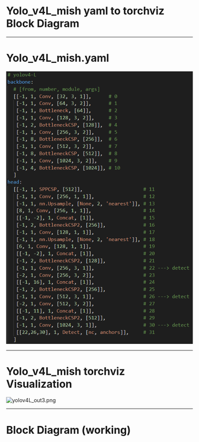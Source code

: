 # Yolo_v4L_mish yaml to torchviz Block Diagram
***
# Yolo_v4L_mish.yaml
![yolov4L_yaml.png](images/yolov4L_yaml.png)
***
# Yolo_v4L_mish torchviz Visualization
![yolov4L_out3.png](images/yolov4_out3.png)
***
# Block Diagram (working)
